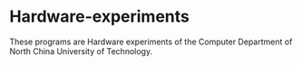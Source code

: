 # Hardware-experiments
These programs are Hardware experiments of the Computer Department of North China University of Technology.
